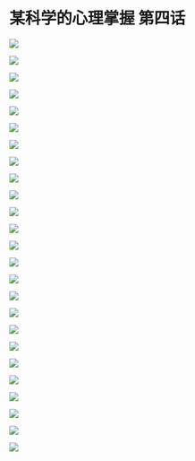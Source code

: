 # 某科学的心理掌握 第四话

![](https://cnindex.github.io/Mental-Out/images/04/0.jpg)

![](https://cnindex.github.io/Mental-Out/images/04/01.jpg)

![](https://cnindex.github.io/Mental-Out/images/04/02.jpg)

![](https://cnindex.github.io/Mental-Out/images/04/03.jpg)

![](https://cnindex.github.io/Mental-Out/images/04/04.jpg)

![](https://cnindex.github.io/Mental-Out/images/04/05.jpg)

![](https://cnindex.github.io/Mental-Out/images/04/06.jpg)

![](https://cnindex.github.io/Mental-Out/images/04/07.jpg)

![](https://cnindex.github.io/Mental-Out/images/04/08.jpg)

![](https://cnindex.github.io/Mental-Out/images/04/09.jpg)

![](https://cnindex.github.io/Mental-Out/images/04/10.jpg)

![](https://cnindex.github.io/Mental-Out/images/04/11.jpg)

![](https://cnindex.github.io/Mental-Out/images/04/12.jpg)

![](https://cnindex.github.io/Mental-Out/images/04/13.jpg)

![](https://cnindex.github.io/Mental-Out/images/04/14.jpg)

![](https://cnindex.github.io/Mental-Out/images/04/15.jpg)

![](https://cnindex.github.io/Mental-Out/images/04/16.jpg)

![](https://cnindex.github.io/Mental-Out/images/04/17.jpg)

![](https://cnindex.github.io/Mental-Out/images/04/18.jpg)

![](https://cnindex.github.io/Mental-Out/images/04/19.jpg)

![](https://cnindex.github.io/Mental-Out/images/04/20.jpg)

![](https://cnindex.github.io/Mental-Out/images/04/21.jpg)

![](https://cnindex.github.io/Mental-Out/images/04/22.jpg)

![](https://cnindex.github.io/Mental-Out/images/04/23.jpg)

![](https://cnindex.github.io/Mental-Out/images/04/24.jpg)
